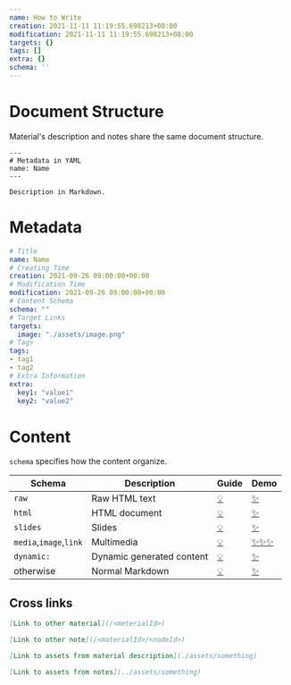 ```yaml
---
name: How to Write
creation: 2021-11-11 11:19:55.698213+08:00
modification: 2021-11-11 11:19:55.698213+08:00
targets: {}
tags: []
extra: {}
schema: ''
---
```


# Document Structure

Material's description and notes share the same document structure.

```
---
# Metadata in YAML
name: Name
---

Description in Markdown.
```

# Metadata

```yaml
# Title
name: Name
# Creating Time
creation: 2021-09-26 09:00:00+00:00
# Modification Time
modification: 2021-09-26 09:00:00+00:00
# Content Schema
schema: ""
# Target Links
targets:
  image: "./assets/image.png"
# Tags
tags:
- tag1
- tag2
# Extra Information
extra:
  key1: "value1"
  key2: "value2"
```

# Content

`schema` specifies how the content organize.

|Schema|Description|Guide|Demo|
|-|-|-|-|
|`raw`|Raw HTML text|[💡](/writing/raw)|[✨](/demo/raw)|
|`html`|HTML document|[💡](/writing/html)|[✨](/demo/html)|
|`slides`|Slides|[💡](/writing/slides)|[✨](/demo/slides)|
|`media`,`image`,`link`|Multimedia|[💡](/writing/media)|[✨](/demo/media-media)[✨](/demo/media-image)[✨](/demo/media-link)|
|`dynamic:`|Dynamic generated content|[💡](/writing/dynamic)|[✨](/demo/dynamic)|
|otherwise|Normal Markdown|[💡](/markdown)|[✨](/markdown)|

## Cross links

```markdown
[Link to other material](/<meterialId>)

[Link to other note](/<materialId>/<nodeId>)

[Link to assets from material description](./assets/something)

[Link to assets from notes](../assets/something)
```